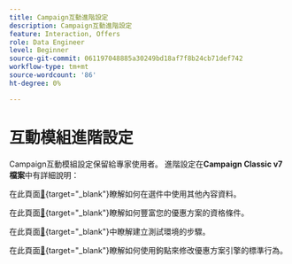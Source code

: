 ```yaml
---
title: Campaign互動進階設定
description: Campaign互動進階設定
feature: Interaction, Offers
role: Data Engineer
level: Beginner
source-git-commit: 061197048885a30249bd18af7f8b24cb71def742
workflow-type: tm+mt
source-wordcount: '86'
ht-degree: 0%

---
```


# 互動模組進階設定

Campaign互動模組設定保留給專家使用者。 進階設定在&#x200B;**Campaign Classic v7檔案**&#x200B;中有詳細說明：

在此頁面[&#128279;](https://experienceleague.adobe.com/docs/campaign-classic/using/managing-offers/advanced-parameters/additional-data.html){target="_blank"}瞭解如何在選件中使用其他內容資料。

在此頁面[&#128279;](https://experienceleague.adobe.com/docs/campaign-classic/using/managing-offers/advanced-parameters/extension-example.html){target="_blank"}瞭解如何豐富您的優惠方案的資格條件。

在此頁面[&#128279;](https://experienceleague.adobe.com/docs/campaign-classic/using/managing-offers/advanced-parameters/creating-a-test-environment.html){target="_blank"}中瞭解建立測試環境的步驟。

在此頁面[&#128279;](https://experienceleague.adobe.com/docs/campaign-classic/using/managing-offers/advanced-parameters/hooks.html){target="_blank"}瞭解如何使用鉤點來修改優惠方案引擎的標準行為。

